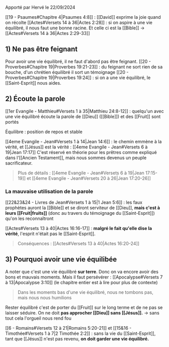 Apporté par Hervé le 22/09/2024

[[19 - Psaumes#Chapitre 4|Psaumes 4:8]] : [[David]] exprime la joie quand on récolte
[[Actes#Versets 14 à 36|Actes 2:28]] : si on aspire à une vie équilibré, il nous faut une bonne racine. Et celle ci est la [[Bible]] -> [[Actes#Versets 14 à 36|Actes 2:29-33]]
## 1) Ne pas être feignant
Pour avoir une vie équilibré, il ne faut d'abord pas être feignant.
[[20 - Proverbes#Chapitre 19|Proverbes 19:21-23]] : du feignant ne sort rien de sa bouche, d'un chrétien équilibré il sort un témoignage
[[20 - Proverbes#Chapitre 19|Proverbes 19:24]] : si on a une vie équilibré, le [[Saint-Esprit]] nous aides.
## 2) Écoute la parole
[[1er Evangile - Matthieu#Versets 1 à 35|Matthieu 24:8-12]] : quelqu'un avec une vie équilibré écoute la parole de [[Dieu]] ([[Bible]]) et des [[Fruit]] sont portés

Équilibre : position de repos et stable

[[4eme Evangile - Jean#Versets 1 à 14|Jean 14:6]] : le chemin emmène à la vérité, et [[Jésus]] est la vérité : [[4eme Evangile - Jean#Versets 6 à 19|Jean 17:17]]
C'est réservé en théorie pour les prêtres comme expliqué dans l'[[Ancien Testament]], mais nous sommes devenus un peuple sacrificateur.
> Plus de détails : [[4eme Evangile - Jean#Versets 6 à 19|Jean 17:15-19]] et [[4eme Evangile - Jean#Versets 20 à 26|Jean 17:20-26]]
### La mauvaise utilisation de la parole
[[22&23&24 - Livres de Jean#Versets 1 à 15|1 Jean 5:6]] : les faux prophètes auront la [[Bible]] et se diront serviteur de [[Dieu]], **mais c'est à leurs [[Fruit|fruits]]** (donc au travers du témoignage du [[Saint-Esprit]]) qu'on les reconnaîtront

[[Actes#Versets 13 à 40|Actes 16:16-17]] : **malgré le fait qu'elle dise la vérité**, l'esprit n'était pas le [[Saint-Esprit]]. 
> Conséquences : [[Actes#Versets 13 à 40|Actes 16:20-24]]
## 3) Pourquoi avoir une vie équilibée
A noter que c'est une vie équilibré **sur terre**. Donc on va encore avoir des bons et mauvais moments. Mais il faut persévérer : [[Apocalypse#Versets 7 à 13|Apocalypse 3:10]] (le chapitre entier est à lire pour plus de contexte)

> Dans les moments bas d'une vie équilibré, nous ne tombons pas, mais nous nous humilions 

Rester équilibré c'est de porter du [[Fruit]] sur le long terme et de ne pas se laisser séduire. On ne doit **pas approcher [[Dieu]] sans [[Jésus]].**
-> sans tout cela l'orgueil nous rend fou

[[6 - Romains#Versets 12 à 21|Romains 5:20-21]] et [[15&16 - Timothée#Versets 1 à 7|2 Timothée 2:2]] : sans la vie du [[Saint-Esprit]], tant que [[Jésus]] n'est pas revenu, **on doit garder une vie équilibré.**